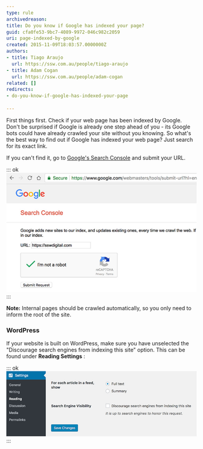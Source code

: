 ```yaml
---
type: rule
archivedreason: 
title: Do you know if Google has indexed your page?
guid: cfa0fe53-9bc7-4089-9972-046c982c2059
uri: page-indexed-by-google
created: 2015-11-09T18:03:57.0000000Z
authors:
- title: Tiago Araujo
  url: https://ssw.com.au/people/tiago-araujo
- title: Adam Cogan
  url: https://ssw.com.au/people/adam-cogan
related: []
redirects:
- do-you-know-if-google-has-indexed-your-page

---
```


First things first. Check if your web page has been indexed by Google. Don't be surprised if Google is already one step ahead of you - its Google bots could have already crawled your site without you knowing. So what's the best way to find out if Google has indexed your web page? Just search for its exact link.

<!--endintro-->

If you can't find it, go to [Google's Search Console](https://www.google.com/webmasters/tools/submit-url) and submit your URL.


::: ok  
![Figure: Sending a website to Google](sending-url-to-google.jpg)  
:::

**Note:** Internal pages should be crawled automatically, so you only need to inform the root of the site.

### WordPress 
   


If your website is built on WordPress, make sure you have unselected the "Discourage search engines from indexing this site" option. This can be found under      **Reading Settings** :


::: ok  
![Figure: WordPress has an out-of-the-box functionality to discourage search engines to show the site](wordpress-search-engines.jpg)  
:::
